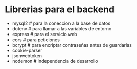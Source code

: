 # Librerias para el backend

- mysql2 # para la coneccion a la base de datos
- dotenv # para llamar a las variables de entorno
- express # para el servicio web
- cors # para peticiones
- bcrypt # para encriptar contraseñas antes de guardarlas
- cookie-parser
- jsonwebtoken
- nodemon # independencia de desarrollo
